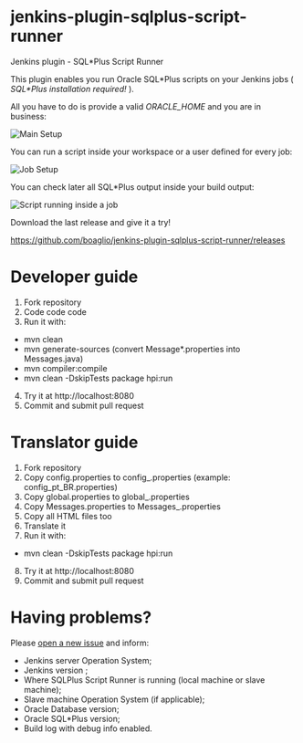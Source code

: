 # jenkins-plugin-sqlplus-script-runner
Jenkins plugin - SQL*Plus Script Runner

This plugin enables you run Oracle SQL\*Plus scripts on your Jenkins jobs ( _SQL\*Plus installation required!_ ).

All you have to do is provide a valid *ORACLE_HOME* and you are in business:

![Main Setup](https://github.com/boaglio/jenkins-plugin-sqlplus-script-runner/raw/master/shots/main-setup.png)

You can run a script inside your workspace or a user defined for every job:

![Job Setup](https://github.com/boaglio/jenkins-plugin-sqlplus-script-runner/raw/master/shots/setup-by-project.png)

You can check later all SQL*Plus output inside your build output:

![Script running inside a job](https://github.com/boaglio/jenkins-plugin-sqlplus-script-runner/raw/master/shots/script-running.png)

Download the last release and give it a try!

https://github.com/boaglio/jenkins-plugin-sqlplus-script-runner/releases

# Developer guide

1. Fork repository
2. Code code code
3. Run it with:

* mvn clean
* mvn generate-sources  (convert Message*.properties into Messages.java)
* mvn compiler:compile
* mvn clean -DskipTests package hpi:run

4. Try it at http://localhost:8080
5. Commit and submit pull request

# Translator guide

1. Fork repository
2. Copy config.properties to config_<lang>.properties (example: config_pt_BR.properties)
3. Copy global.properties to global_<lang>.properties
4. Copy Messages.properties to Messages_<lang>.properties
5. Copy all HTML files too
6. Translate it
7. Run it with:

* mvn clean -DskipTests package hpi:run

8. Try it at http://localhost:8080
9. Commit and submit pull request

# Having problems?

Please [open a new issue](https://github.com/jenkinsci/sqlplus-script-runner-plugin/issues/new)  and inform:

- Jenkins server Operation System;
- Jenkins version ;
- Where SQLPlus Script Runner is running (local machine or slave machine);
- Slave machine Operation System (if applicable);
- Oracle Database version;
- Oracle SQL*Plus version;
- Build log with debug info enabled.

